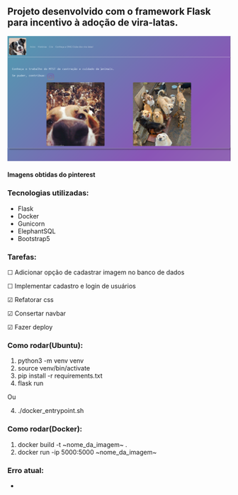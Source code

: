## Projeto desenvolvido com o framework Flask para incentivo à adoção de vira-latas.

![site_adocao_viralatas](static/imgs/img_site.png)

#### Imagens obtidas do pinterest

### Tecnologias utilizadas:
- Flask
- Docker
- Gunicorn
- ElephantSQL
- Bootstrap5

### Tarefas:

  &#9744; Adicionar opção de cadastrar imagem no banco de dados

  &#9744; Implementar cadastro e login de usuários

  &#9745; Refatorar css

  &#9745; Consertar navbar
    
  &#9745; Fazer deploy

### Como rodar(Ubuntu):

1. python3 -m venv venv
2. source venv/bin/activate
3. pip install -r requirements.txt
4. flask run

Ou

4. ./docker_entrypoint.sh


### Como rodar(Docker):

1. docker build -t ~nome_da_imagem~ .
2. docker run -ip 5000:5000 ~nome_da_imagem~



### Erro atual:
- 
